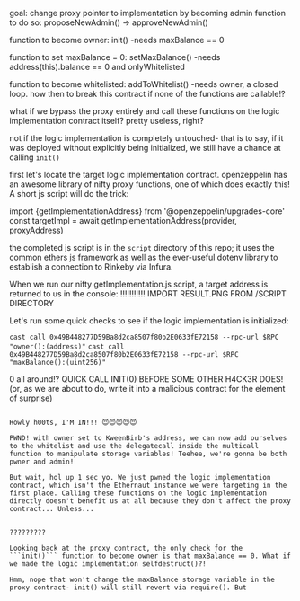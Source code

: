 goal: change proxy pointer to implementation by becoming admin
function to do so: proposeNewAdmin() -> approveNewAdmin()

function to become owner: init()
-needs maxBalance == 0

function to set maxBalance = 0: setMaxBalance()
-needs address(this).balance == 0 and onlyWhitelisted

function to become whitelisted: addToWhitelist()
-needs owner, a closed loop. how then to break this contract if none of the functions are callable!?

what if we bypass the proxy entirely and call these functions on the logic implementation contract itself? pretty useless, right?

not if the logic implementation is completely untouched- that is to say, if it was deployed without explicitly being initialized, we still have a chance at calling ```init()```

first let's locate the target logic implementation contract. openzeppelin has an awesome library of nifty proxy functions, one of which does exactly this! A short js script will do the trick:

import {getImplementationAddress} from '@openzeppelin/upgrades-core'
const targetImpl = await getImplementationAddress(provider, proxyAddress)

the completed js script is in the ```script``` directory of this repo; it uses the common ethers js framework as well as the ever-useful dotenv library to establish a connection to Rinkeby via Infura.

When we run our nifty getImplementation.js script, a target address is returned to us in the console:
!!!!!!!!!!! IMPORT RESULT.PNG FROM /SCRIPT DIRECTORY

Let's run some quick checks to see if the logic implementation is initialized:

```cast call 0x49B448277D59Ba8d2ca8507f80b2E0633fE72158 --rpc-url $RPC "owner():(address)"```
```cast call 0x49B448277D59Ba8d2ca8507f80b2E0633fE72158 --rpc-url $RPC "maxBalance():(uint256)"```

0 all around!? QUICK CALL INIT(0) BEFORE SOME OTHER H4CK3R DOES! (or, as we are about to do, write it into a malicious contract for the element of surprise)

```cast send --private-key $PRIV_KEY 0x49B448277D59Ba8d2ca8507f80b2E0633fE72158 --rpc-url $RPC "init(uint256)" 0

Howly h00ts, I'M IN!!! 😈😈😈😈😈

PWND! with owner set to KweenBirb's address, we can now add ourselves to the whitelist and use the delegatecall inside the multicall function to manipulate storage variables! Teehee, we're gonna be both pwner and admin!

But wait, hol up 1 sec yo. We just pwned the logic implementation contract, which isn't the Ethernaut instance we were targeting in the first place. Calling these functions on the logic implementation directly doesn't benefit us at all because they don't affect the proxy contract... Unless...


?????????

Looking back at the proxy contract, the only check for the ```init()``` function to become owner is that maxBalance == 0. What if we made the logic implementation selfdestruct()?!

Hmm, nope that won't change the maxBalance storage variable in the proxy contract- init() will still revert via require(). But 